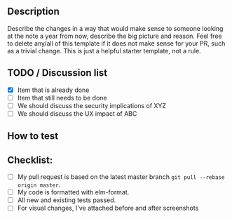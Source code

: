 ## Description
Describe the changes in a way that would make sense to someone looking
at the note a year from now, describe the big picture and reason.
Feel free to delete any/all of this template if it does not make sense
for your PR, such as a trivial change. 
This is just a helpful starter template, not a rule.

## TODO / Discussion list
<!-- it's often easier to discuss a change before it's totally done.
A pull request is a great spot to have a discussion about an idea.
List the things that are remaining before this PR is ready for final review.
Point out anything that you are specifically looking for feedback on.
-->
- [x] Item that is already done
- [ ] Item that still needs to be done
- [ ] We should discuss the security implications of XYZ
- [ ] We should discuss the UX impact of ABC

## How to test
<!--- Explain how someone can see your changes in action.
What used to happen?
What happens now?
-->

## Checklist:
<!--- Go over all the following points, and put an `x` in all the boxes that
apply. -->
<!--- If you're unsure about any of these, don't hesitate to ask. We're here to
help! -->
- [ ] My pull request is based on the latest master branch
  `git pull --rebase origin master`.
- [ ] My code is formatted with elm-format.
- [ ] All new and existing tests passed.
- [ ] For visual changes, I've attached before and after screenshots
